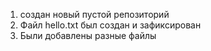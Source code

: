 1)  создан новый пустой репозиторий 
2) Файл hello.txt был создан и зафиксирован
3) Были добавлены разные файлы